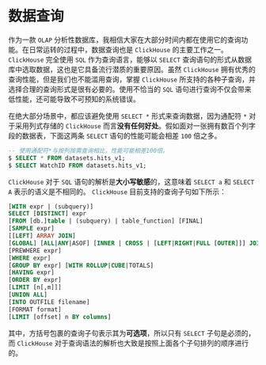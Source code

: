 # 数据查询

作为一款 `OLAP` 分析性数据库，我相信大家在大部分时间内都在使用它的查询功能。在日常运转的过程中，数据查询也是 `ClickHouse` 的主要工作之一。 `ClickHouse` 完全使用 `SQL` 作为查询语言，能够以 `SELECT` 查询语句的形式从数据库中选取数据，这也是它具备流行潜质的重要原因。虽然 `ClickHouse` 拥有优秀的查询性能，但是我们也不能滥用查询，掌握 `ClickHouse` 所支持的各种子查询，并选择合理的查询形式是很有必要的。使用不恰当的 `SQL` 语句进行查询不仅会带来低性能，还可能导致不可预知的系统错误。

在绝大部分场景中，都应该避免使用 `SELECT *` 形式来查询数据，因为通配符 `*` 对于采用列式存储的 `ClickHouse` 而言**没有任何好处**。假如面对一张拥有数百个列字段的数据表，下面这两条 `SELECT` 语句的性能可能会相差 `100` 倍之多。

```sql
-- 使用通配符*与按列按需查询相比，性能可能相差100倍。
$ SELECT * FROM datasets.hits_v1;
$ SELECT WatchID FROM datasets.hits_v1;
```

`ClickHouse` 对于 `SQL` 语句的解析是**大小写敏感**的，这意味着 `SELECT a` 和 `SELECT A` 表示的语义是不相同的。 `ClickHouse` 目前支持的查询子句如下所示：

```sql
[WITH expr | (subquery)]
SELECT [DISTINCT] expr
[FROM [db.]table | (subquery) | table_function] [FINAL]
[SAMPLE expr]
[[LEFT] ARRAY JOIN]
[GLOBAL] [ALL|ANY|ASOF] [INNER | CROSS | [LEFT|RIGHT|FULL [OUTER]]] JOIN (subquery)|table ON|USING columns_list
[PREWHERE expr]
[WHERE expr]
[GROUP BY expr] [WITH ROLLUP|CUBE|TOTALS]
[HAVING expr]
[ORDER BY expr]
[LIMIT [n[,m]]]
[UNION ALL]
[INTO OUTFILE filename]
[FORMAT format]
[LIMIT [offset] n BY columns]
```

其中，方括号包裹的查询子句表示其为**可选项**，所以只有 `SELECT` 子句是必须的，而 `ClickHouse` 对于查询语法的解析也大致是按照上面各个子句排列的顺序进行的。
